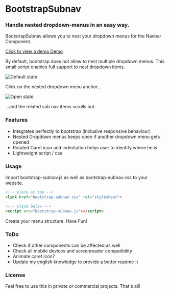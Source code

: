 # BootstrapSubnav
### Handle nested dropdown-menus in an easy way.

BootstrapSubnav allows you to nest your dropdown menus for the Navbar Component.

[Click to view a demo Demo](http://medialeitwerk.de/files/bootstrap-subnav/)

By default, bootstrap does not allow to nest multiple dropdown menus. This small script enables full support to nest dropdown items.

![Default state](http://medialeitwerk.de/files/bsn1.png)

Click on the nested dropdown menu anchor...

![Open state](http://medialeitwerk.de/files/bsn2.png)

...and the related sub nav items scrolls out.

### Features
- Integrates perfectly to bootstrap (inclusive responsive behaviour)
- Nested Dropdown menus keeps open if another dropdown menu gets opened
- Rotated Caret icon and indentation helps user to identify where he is  
- Lightweight script / css


### Usage
Import bootstrap-subnav.js as well as bootstrap-subnav.css to your website.

```html
<!-- place at top -->
<link href="bootstrap-subnav.css" rel="stylesheet">

<!-- place below -->
<script src="bootstrap-subnav.js"></script>
```

Create your menu structure. Have Fun!


### ToDo
- Check if other components can be affected as well
- Check all mobile devices and screenreader compatibility
- Animate caret icon?
- Update my english knowledge to provide a better readme :)

### License
Feel free to use this in private or commercial projects. That's all!